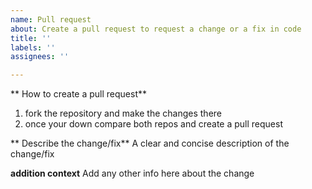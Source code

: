 ```yaml
---
name: Pull request
about: Create a pull request to request a change or a fix in code
title: ''
labels: ''
assignees: ''

---
```


** How to create a pull request**
1. fork the repository and make the changes there
2. once your down compare both repos and create a pull request

** Describe the change/fix**
A clear and concise description of the change/fix

**addition context**
Add any other info here about the change
